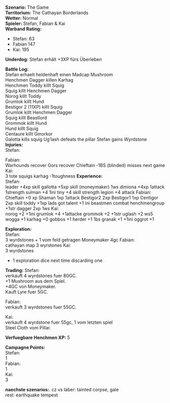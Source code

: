 **Szenario:** The Game  
**Territorium:** The Cathayan Borderlands  
**Wetter:** Normal  
**Spieler:** Stefan, Fabian & Kai  
**Warband Rating:**  
 - Stefan: 63  
 - Fabian 147
 - Kai: 195

**Underdog:** Stefan erhält +3XP fürs Überleben  
 
**Battle Log:**  
 Stefan erhaelt heldenhaft einen Madcap Mushroom  
Henchmen Dagger killen Karhag  
Henchmen Toddy killt Squig  
Squig killt Henchmen Dagger  
Norog killt Toddy  
Grumlok killt Hund  
Bestigor 2 (11XP) killt Squig  
Grumlok killt Henchmen Dagger  
Squig killt Beastlord  
Grommok killt Hund  
Hund killt Squig  
Centaure killt Gmorkor  
Galotta kills squig
Ug‘lash defeats the pillar
Stefan gains Wyrdstone
**Injuries:**  
Stefan:  

Fabian:  
Warhounds recover
Gors recover
Chieftain -1BS (blinded) misses next game
Kai:  
3 tote squigs 
karhag -1toughness
**Experience:**  
Stefan:  
leader +4xp skill 
gallotta +5xp skill (moneymaker) 1ws
dimiona +4xp 1attack 1strength
sulman +4  1ini
tiny +4 skill strength
legion +4 attack
Fabian:  
Chieftain +0 xp
Shaman 1xp 1attack
Bestigor2  2xp 
Bestigor1 1xp
Centigor 2xp skill
toddy +1xp lads got talent +1 ini beastmen combat henchmengroup +1str 
dagger 2xp 1ws
Kai:  
  norog +2 +1ini
grumlok +4 +1attacke
 grommok +2 +1str
uglash +2 ws5
wogga +1
karhag +0
gobbos +1
herder +1 1bs
granak +1 +1ini
oggrot +1

**Exploration:**  
Stefan:  
3 wyrdstones + 1 vom feld getragen Moneymaker 4gc
Fabian:  
cathayan map
3 wyrstones
Kai:  
3 wyrdstones
+ 1 exploration dice next time discarding one
 
**Trading:**
Stefan:  
verkauft 4 wyrdstones fuer 80GC.  
+1 Mushroom aus dem Spiel.  
+4GC von Moneymaker.  
Kauft Lyre fuer 5GC.  

Fabian:  
verkauft 3 wyrdstones fuer 55GC.  

Kai:  
verkauft 4 wyrdstone fuer 55gc, 1 vom letzten spiel  
Steel Cloth vom Pillar.  

**Verfuegbare Henchmen XP:** 5  

**Campagne Points:**  
Stefan:  
1  
Fabian:  
1  
Kai:  
3  

**naechste szenarios:**. 
cz vs laber:  tainted corpse, gale    
rest: earthquake tempest  